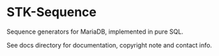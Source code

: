 STK-Sequence
============

Sequence generators for MariaDB, implemented in pure SQL.

See docs directory for documentation, copyright note and contact info.
